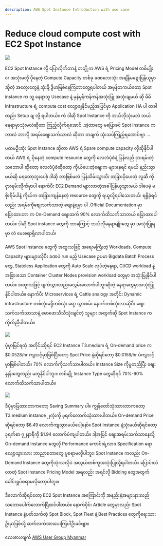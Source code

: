 ```yaml
---
description: AWS Spot Instance Introduction with use case
---
```


# Reduce cloud compute cost with EC2 Spot Instance

![](https://i.imgur.com/jhLoKY2.png)

EC2 Spot Instance လို့ ပြောလိုက်တာနဲ့ တချို့က AWS ရဲ့ Pricing Model တစ်မျိုး or အသုံးမလို ပိုနေတဲ့ Compute Capacity တစ်ခု ခဏလေးသုံး အချိန်မရွေးပြန်ယူမှာ ဆိုတဲ့ အတွေးတွေနဲ့ သုံးဖို့ ဒွိဟဖြစ်နေကြတာတွေ့ရပါတယ် အမှန်တကယ်တော့ Spot instance က သူ့ နေရာသူ Usecase နဲ့ မှန်မှန်ကန်ကန်အသုံးပြု အသုံးချမယ် ဆို မိမိ Infrastructure ရဲ့ compute cost လျော့ချနိုင်မည့်အပြင်မှာ Application HA ပါ တခါ တည်း Setup ချ လို့ ရပါတယ်။ ကဲ ဒါဆို Spot Instance ကို ဘယ်လိုသုံးမလဲ ဘယ်နေရာမှာသုံးမလဲဆိုတာ ကြည့်လိုက်ရအောင်..အဲ့တာတွေ မပြောခင် Spot Instance က ဘာလဲ ဘာလို့ အရမ်းစျေးသက်သာလဲ ဆိုတာ တချက် သုံးသပ်ကြည့်ရအောင်ဗျာ ...

ပထမဦးဆုံး Spot Instance ဆိုတာ AWS ရဲ Spare compute capacity လိုဆိုနိုင်ပါတယ် AWS ရဲ့ ပိုနေတဲ့ compute resource တွေကို လေလံပုံစံနဲ့ ပြန်လည် ငှားရမ်းတဲ့သဘောပါ ဆိုတော့ လေလံပုံစံဆိုတော့ ကိုယ်ပေးတဲ့စျေးက များနေရင် ရမယ် နည်းသွာမယ်ဆို မရတော့ဘူးပေါ့၊ ဒါဆို ဘာဖြစ်မလဲ ပြန်သိမ်းသွားပီး တခြားပိုပေးတဲ့ လူဆီ ကို ငှားရမ်းလိုက်မှာပါ နောက်ပီး EC2 Demand များလာတဲ့အခါပြန်ယူသွားမယ် ဒါပေမဲ့ မစိုးရိမ်ပါနဲ့ ကိုယ်က တခြားကျန်နေတဲ့ resource တွေကို ရယူလို့ရပါသေးတယ်၊ ရရှိခဲ့ရင်လည်း အရမ်းကိုစျေးသက်သာတဲ့ စျေးနဲ့ရမှာ ပါ .Official Documentation မှာ ပြောထားတာ က On-Demand စျေးထက် 90% လောက်ထိသက်သာတယ် ပြောထားပါတယ်။ ဒါဆို Spot instance တွေကို ဘာကြောင့် ဘယ်လိုနေရာမျိုးတွေ မှာ အသုံးပြုရမှာ လဲ မေးစရာရှိလာပါတယ်၊

AWS Spot Instance တွေကို အထူးသဖြင့် အရေးမကြီးတဲ့ Workloads, Compute Capacity များများလိုပီး ခဏပဲ run မည့် Usecase ဥပမာ Bigdata Batch Process တွေ, Stateless Application တွေကို Auto Scale လုပ်တဲ့နေရာ, CI/CD workload နဲ့ အခြားသော Container Cluster Nodes provision workload တွေမှာ အသုံးပြုနိုင်ပါတယ်။ အထူးသဖြင့် ပျက်သွားလည်းမလွမ်းလောက်ပါဘူးဆိုတဲ့ နေရာတွေမှာအသုံးပြုနိုင်ပါတယ်။ နောက်ပီး Microservices ရဲ့ Cattle analogy အတိုင်း Dynamic infrastructure တစ်လုံးမရှိတစ်လုံး ရော့ သွားစမ်း နောက်တစ်လုံးလာဆိုပီး စျေးသက်သက်သာသာနဲ့ ဖောဖောသီသီသုံးချင်တဲ့ သူများ အတွက်ဆို Spot Instance က ကိုက်ညီပါတယ်။

![](https://i.imgur.com/DB7RE3o.png)

ပုံမှာမြင်ရတဲ့ အတိုင်းဆိုရင် EC2 Instance T3.medium ရဲ့ On-demand price က $0.0528/hr ကျသင့်မှာဖြစ်ပြီးတော့ Spot Price နဲ့ဆိုရင်တော့ $0.0158/hr ပဲကျသင့်မှာဖြစ်ပါတယ်။ 70% လောက်ကိုသက်သာပါတယ်။ Instance Size ကိုမူတည်ပြီး စျေးနှုန်းတွေလည်း မတူနိုင်ပါဘူး။ တစ်ချို့ Instance Type တွေဆိုရင် 70%-90% လောက်ထိသက်သာပါတယ်။

![](https://i.imgur.com/mh3MDeQ.png)

ဒီပုံမှာပြထားတာကတော့ Saving Summary ပါ။ ကျွန်တော်သုံးထားတာကတော့ T3.medium instance ၂လုံးကို ၃ရက်လောက်သုံးထားပါတယ်။ On-demand Price ဆိုရင်တော့ $6.49 လောက်ကျသွားမယ်ပေါ့နော်။ Spot Instance နဲ့သုံးမယ်ဆိုရင်တော့ ၃ရက်စာ ၇၂နာရီကို $1.94 လောက်ပဲကျပါတယ်။ ဒါ့အပြင် စျေးအရမ်းသက်သာနေလို့ On-demand Instance တွေလို Performance ကောင်းရဲ့လား၊ Specification ရောလျော့သွားလား ဘာညာစတာတွေ ပူစရာမလိုပါဘူး၊ Spot Instance ကလည်း On-Demand Instance တွေကိုသုံးသလိုပဲ အလွယ်တစ်ကူအသုံးပြုလို့ရပါတယ်။ ပြောင်းလဲလာတဲ့ Spot Instance Pricing Model အရလည်း အရင်လို Bidding တွေအတွက် ခေါင်းရှုပ်စရာမလိုတော့ပါဘူး။

ဒီလောက်ဆိုရင်တော့ EC2 Spot Instance အကြောင်းကို အနည်းနဲ့အများနားလည်သဘောပေါက်လောက်ပြီထင်ပါတယ်။ နောက်ပိုင်း Article တွေမှာလည်း Spot Instance နဲ့ပတ်သက်တဲ့ Spot Block, Spot Fleet နဲ့ Best Practices တွေကိုရေးသားဦးမှာဖြစ်လို့ ဆက်လက်အားပေးကြပါဦးခင်ဗျာ။

လေးစားလျက် [AWS User Group Myanmar](https://www.facebook.com/awsugmm)


